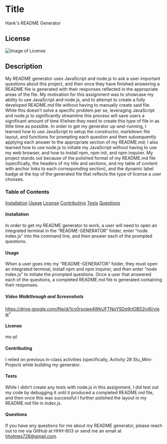 # Title
Hank's README Generator

## License
![Image of License](https://img.shields.io/static/v1?label=License&message=ms-pl&color=blueviolet)
## Description
My README generator uses JavaScript and node.js to ask a user important questions about this project, and then once they have finished answering a README file is generated with their responses reflected in the appropriate areas of the file. My motivation for this assignment was to showcase my ability to use JavaScript and node.js, and to attempt to create a fully developed README.md file without having to manually create said file. While this doesn’t solve a specific problem per se, leveraging JavaScript and node.js to significantly streamline this process will save users a significant amount of time if/when they need to create this type of file in as little time as possible. In order to get my generator up-and-running, I learned how to use JavaScript to setup the constructor, markdown file layout, and functions for prompting each question and then subsequently applying each answer to the appropriate section of my README.md; I also learned how to use node.js to initiate my JavaScript without having to use my web browser, and how to install npm, npm init, and npm inquirer. My project stands out because of the polished format of my README.md file (specifically, the headers of my title and sections, and my table of content with anchor links to each corresponding section), and the dynamic label badge at the top of the generated file that reflects the type of license a user chooses.

### Table of Contents
[Installation](#installation)
[Usage](#usage)
[License](#license)
[Contributing](#contributing)
[Tests](#tests)
[Questions](#questions)

#### Installation
In order to get my README generator to work, a user will need to open an integrated terminal in the “README-GENERATOR” folder, enter “node index.js” into the command line, and then answer each of the prompted questions.

#### Usage
When a user goes into my “README-GENERATOR” folder, they must open an integrated terminal, install npm and npm inquirer, and then enter “node index.js” to initiate the prompted questions. Once a user that answered each of the questions, a completed README.md file is generated containing their responses.

##### Video Walkthrough and Screenshots

https://drive.google.com/file/d/1cy0rsojpe4WkUFTNqY5Dq9rtOB52ivl6/view"

#### License
ms-pl

#### Contributing
I relied on previous in-class activities (specifically, Activity 28 Stu_Mini-Project) while building my generator.

#### Tests
While I didn’t create any tests with node.js in this assignment, I did test out my code by debugging it until it produced a completed README.md file, and then once this was successful I further polished the layout in my README.md file in index.js.

#### Questions
If you have any questions for me about my README generator, please reach out to me via GitHub at HHH-603 or send me an email at hholmes726@gmail.com.